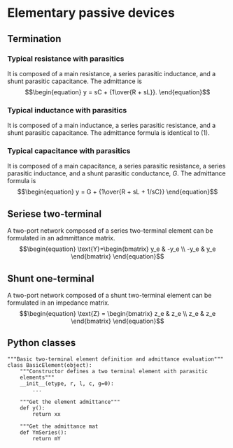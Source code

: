 # Elementary passive devices
## Termination
### Typical resistance with parasitics
It is composed of a main resistance, a series parasitic inductance,
and a shunt parasitic capacitance.
The admittance is
$$\begin{equation}
y = sC + {1\over{R + sL}}.
\end{equation}$$
### Typical inductance with parasitics
It is composed of a main inductance, a series parasitic resistance, and
a shunt parasitic capacitance.
The admittance formula is identical to (1).

### Typical capacitance with parasitics
It is composed of a main capacitance, a series parasitic resistance, 
a series parasitic inductance, and a shunt parasitic conductance, $G$.
The admittance formula is
$$\begin{equation}
y = G + {1\over{R + sL + 1/sC}}
\end{equation}$$

## Seriese two-terminal
A two-port network composed of a series two-terminal element can be
formulated in an admmittance matrix.
$$\begin{equation}
\text{Y}=\begin{bmatrix}
y_e & -y_e \\
-y_e & y_e
\end{bmatrix}
\end{equation}$$

## Shunt one-terminal
A two-port network composed of a shunt two-terminal element can be
formulated in an impedance matrix.
$$\begin{equation}
\text{Z} = \begin{bmatrix}
    z_e & z_e \\
    z_e & z_e
\end{bmatrix}
\end{equation}$$

## Python classes
```
"""Basic two-terminal element definition and admittance evaluation"""
class BasicElement(object):
    """Constructor defines a two terminal element with parasitic
    elements"""
    __init__(etype, r, l, c, g=0):
        ...

    """Get the element admittance"""
    def y():
        return xx

    """Get the admittance mat
    def YmSeries():
        return mY
```